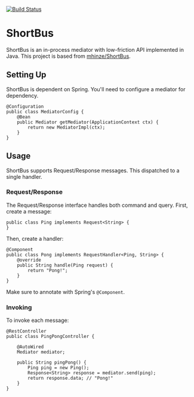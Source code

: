 [![Build Status](https://travis-ci.org/kazupooot/ShortBus.svg?branch=master)](https://travis-ci.org/kazupooot/ShortBus)

# ShortBus
ShortBus is an in-process mediator with low-friction API implemented in Java.
This project is based from [mhinze/ShortBus](https://github.com/mhinze/ShortBus).

## Setting Up

ShortBus is dependent on Spring. You'll need to configure a mediator for dependency.
```
@Configuration
public class MediatorConfig {
    @Bean
    public Mediator getMediator(ApplicationContext ctx) {
        return new MediatorImpl(ctx);
    }
}
```

## Usage
ShortBus supports Request/Response messages. This dispatched to a single handler. 

### Request/Response
The Request/Response interface handles both command and query. First, create a message:
```
public class Ping implements Request<String> {
}
```
Then, create a handler:
```
@Component
public class Pong implements RequestHandler<Ping, String> {
    @override
    public String handle(Ping request) {
        return "Pong!";
    }
}
```
Make sure to annotate with Spring's `@Component`.

### Invoking
To invoke each message:
```
@RestController
public class PingPongController {

    @AutoWired
    Mediator mediator;
    
    public String pingPong() {
        Ping ping = new Ping();
        Response<String> response = mediator.send(ping);
        return response.data; // "Pong!"
    }
}
```

